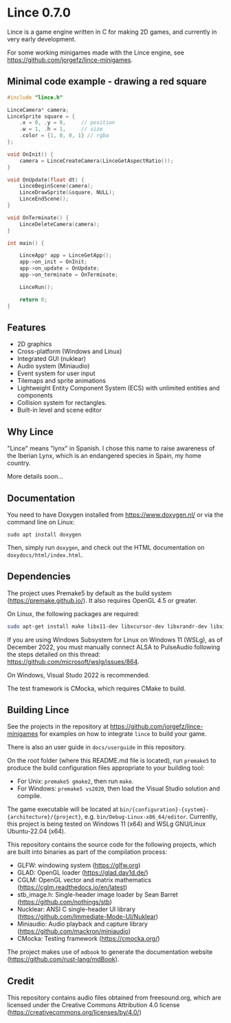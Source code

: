 # Lince 0.7.0

Lince is a game engine written in C for making 2D games, and currently in very early development.

For some working minigames made with the Lince engine, see https://github.com/jorgefz/lince-minigames.


## Minimal code example - drawing a red square

```c
#include "lince.h"

LinceCamera* camera;
LinceSprite square = {
    .x = 0, .y = 0,     // position
    .w = 1, .h = 1,     // size
    .color = {1, 0, 0, 1} // rgba
};

void OnInit() {
	camera = LinceCreateCamera(LinceGetAspectRatio());
}

void OnUpdate(float dt) {
    LinceBeginScene(camera);
	LinceDrawSprite(&square, NULL);
    LinceEndScene();
}

void OnTerminate() {
	LinceDeleteCamera(camera);
}

int main() {

	LinceApp* app = LinceGetApp();
	app->on_init = OnInit;
	app->on_update = OnUpdate;
	app->on_terminate = OnTerminate;

	LinceRun();

	return 0;
}
```

## Features

* 2D graphics
* Cross-platform (Windows and Linux)
* Integrated GUI (nuklear)
* Audio system (Miniaudio)
* Event system for user input
* Tilemaps and sprite animations
* Lightweight Entity Component System (ECS) with unlimited entities and components
* Collision system for rectangles.
* Built-in level and scene editor

## Why Lince

"Lince" means "lynx" in Spanish.
I chose this name to raise awareness of the Iberian Lynx, which is an endangered species in Spain, my home country.

More details soon...

## Documentation

You need to have Doxygen installed from https://www.doxygen.nl/ or via the command line on Linux:
```
sudo apt install doxygen
```
Then, simply run `doxygen`, and check out the HTML documentation on `doxydocs/html/index.html`.

## Dependencies

The project uses Premake5 by default as the build system (https://premake.github.io/).
It also requires OpenGL 4.5 or greater.

On Linux, the following packages are required:
```bash
sudo apt-get install make libx11-dev libxcursor-dev libxrandr-dev libxinerama-dev libxtst-dev libgl-dev uuid-dev`
```

If you are using Windows Subsystem for Linux on Windows 11 (WSLg), as of December 2022, you must manually connect ALSA to PulseAudio following the steps detailed on this thread: https://github.com/microsoft/wslg/issues/864.

On Windows, Visual Studo 2022 is recommended.

The test framework is CMocka, which requires CMake to build.


## Building Lince

See the projects in the repository at https://github.com/jorgefz/lince-minigames for examples on how to integrate `lince` to build your game.

There is also an user guide in `docs/userguide` in this repository.

On the root folder (where this README.md file is located), run `premake5` to produce the build configuration files appropriate to your building tool:

* For Unix: `premake5 gmake2`, then run `make`.
* For Windows: `premake5 vs2020`, then load the Visual Studio solution and compile.

The game executable will be located at `bin/{configuration}-{system}-{architecture}/{project}`, e.g. `bin/Debug-Linux-x86_64/editor`. Currently, this project is being tested on Windows 11 (x64) and WSLg GNU/Linux Ubuntu-22.04 (x64).

This repository contains the source code for the following projects, which are built into binaries as part of the compilation process:

* GLFW: windowing system (https://glfw.org)
* GLAD: OpenGL loader (https://glad.dav1d.de/)
* CGLM: OpenGL vector and matrix mathematics (https://cglm.readthedocs.io/en/latest)
* stb\_image.h: Single-header image loader by Sean Barret (https://github.com/nothings/stb)
* Nucklear: ANSI C single-header UI library (https://github.com/Immediate-Mode-UI/Nuklear)
* Miniaudio: Audio playback and capture library (https://github.com/mackron/miniaudio)
* CMocka: Testing framework (https://cmocka.org/)

The project makes use of `mdbook` to generate the documentation website (https://github.com/rust-lang/mdBook).


## Credit

This repository contains audio files obtained from freesound.org, which are licensed under the Creative Commons Attribution 4.0 license (https://creativecommons.org/licenses/by/4.0/)
